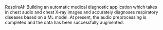 RespireAI: Building an automatic medical diagnostic application which takes in chest audio and chest X-ray images and accurately diagnoses respiratory diseases based on a ML model. At present, the audio preprocessing is completed and the data has been successfully augmented.
